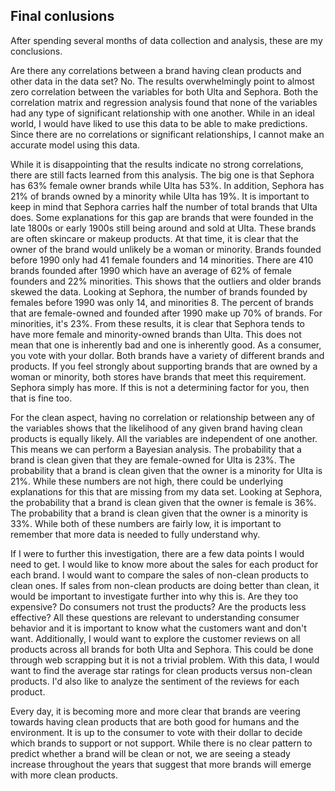 ## Final conlusions
After spending several months of data collection and analysis, these are my conclusions.

Are there any correlations between a brand having clean products and other data in the data set? No. The results overwhelmingly point to almost zero correlation between the variables for both Ulta and Sephora. Both the correlation matrix and regression analysis found that none of the variables had any type of significant relationship with one another. While in an ideal world, I would have liked to use this data to be able to make predictions. Since there are no correlations or significant relationships, I cannot make an accurate model using this data.

While it is disappointing that the results indicate no strong correlations, there are still facts learned from this analysis. The big one is that Sephora has 63% female owner brands while Ulta has 53%. In addition, Sephora has 21% of brands owned by a minority while Ulta has 19%. It is important to keep in mind that Sephora carries half the number of total brands that Ulta does. Some explanations for this gap are brands that were founded in the late 1800s or early 1900s still being around and sold at Ulta. These brands are often skincare or makeup products. At that time, it is clear that the owner of the brand would unlikely be a woman or minority. Brands founded before 1990 only had 41 female founders and 14 minorities. There are 410 brands founded after 1990 which have an average of 62% of female founders and 22% minorities. This shows that the outliers and older brands skewed the data. Looking at Sephora, the number of brands founded by females before 1990 was only 14, and minorities 8. The percent of brands that are female-owned and founded after 1990 make up 70% of brands. For minorities, it's 23%. From these results, it is clear that Sephora tends to have more female and minority-owned brands than Ulta. This does not mean that one is inherently bad and one is inherently good. As a consumer, you vote with your dollar. Both brands have a variety of different brands and products. If you feel strongly about supporting brands that are owned by a woman or minority, both stores have brands that meet this requirement. Sephora simply has more. If this is not a determining factor for you, then that is fine too.

For the clean aspect, having no correlation or relationship between any of the variables shows that the likelihood of any given brand having clean products is equally likely. All the variables are independent of one another. This means we can perform a Bayesian analysis. The probability that a brand is clean given that they are female-owned for Ulta is 23%. The probability that a brand is clean given that the owner is a minority for Ulta is 21%. While these numbers are not high, there could be underlying explanations for this that are missing from my data set. Looking at Sephora, the probability that a brand is clean given that the owner is female is 36%. The probability that a brand is clean given that the owner is a minority is 33%. While both of these numbers are fairly low, it is important to remember that more data is needed to fully understand why.

If I were to further this investigation, there are a few data points I would need to get. I would like to know more about the sales for each product for each brand. I would want to compare the sales of non-clean products to clean ones. If sales from non-clean products are doing better than clean, it would be important to investigate further into why this is. Are they too expensive? Do consumers not trust the products? Are the products less effective? All these questions are relevant to understanding consumer behavior and it is important to know what the customers want and don't want. Additionally, I would want to explore the customer reviews on all products across all brands for both Ulta and Sephora. This could be done through web scrapping but it is not a trivial problem. With this data, I would want to find the average star ratings for clean products versus non-clean products. I'd also like to analyze the sentiment of the reviews for each product.

Every day, it is becoming more and more clear that brands are veering towards having clean products that are both good for humans and the environment. It is up to the consumer to vote with their dollar to decide which brands to support or not support. While there is no clear pattern to predict whether a brand will be clean or not, we are seeing a steady increase throughout the years that suggest that more brands will emerge with more clean products.
